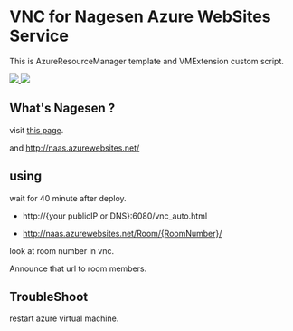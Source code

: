 # VNC for Nagesen Azure WebSites Service
This is AzureResourceManager template and VMExtension custom script.


<a href="https://portal.azure.com/#create/Microsoft.Template/uri/https%3a%2f%2fraw%2egithubusercontent%2ecom%2fdarkcrash%2fVncForNagesen%2fmaster%2fVncForNagesen%2fTemplates%2fLinuxVirtualMachine%2ejson" target="_blank">
    <img src="http://azuredeploy.net/deploybutton.png"/>
</a>
<a href="http://armviz.io/#/?load=https%3a%2f%2fraw%2egithubusercontent%2ecom%2fdarkcrash%2fVncForNagesen%2fmaster%2fVncForNagesen%2fTemplates%2fLinuxVirtualMachine%2ejson" target="_blank">
    <img src="http://armviz.io/visualizebutton.png"/>
</a>

## What's Nagesen ?
visit <a href="https://github.com/ohotech/nagesen_web">this page</a>.

and <a href="http://naas.azurewebsites.net/">http://naas.azurewebsites.net/</a>

## using

 wait for 40 minute after deploy.

- http://{your publicIP or DNS}:6080/vnc_auto.html

- http://naas.azurewebsites.net/Room/{RoomNumber}/

look at room number in vnc.

Announce that url to room members.


## TroubleShoot

restart azure virtual machine.
